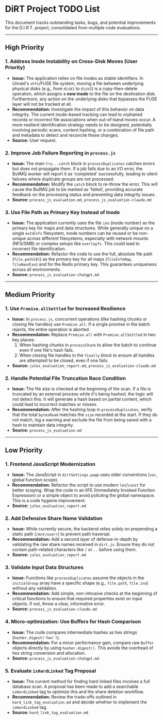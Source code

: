# DiRT Project TODO List

This document tracks outstanding tasks, bugs, and potential improvements for the D.I.R.T. project, consolidated from multiple code evaluations.

---

## High Priority

### 1. Address Inode Instability on Cross-Disk Moves (User Priority)
*   **Issue:** The application relies on file inodes as stable identifiers. In Unraid's `shfs`/FUSE file system, moving a file between underlying physical disks (e.g., from `disk1` to `disk2`) is a copy-then-delete operation, which assigns a **new inode** to the file on the destination disk. Furthermore, any action on the underlying disks that bypasses the FUSE layer will not be tracked at all.
*   **Recommendation:** Investigate the impact of this behavior on data integrity. The current inode-based tracking can lead to orphaned records or incorrect file associations when out-of-band moves occur. A more resilient identification strategy needs to be designed, potentially involving periodic scans, content hashing, or a combination of file path and metadata to detect and reconcile these changes.
*   **Source:** User request.

### 2. Improve Job Failure Reporting in `process.js`
*   **Issue:** The main `try...catch` block in `processDuplicates` catches errors but does not propagate them. If a job fails due to an I/O error, the BullMQ worker will report it as 'completed' successfully, leading to silent failures where duplicate groups are not processed.
*   **Recommendation:** Modify the `catch` block to re-throw the error. This will cause the BullMQ job to be marked as 'failed', providing accurate feedback on the processing status and preventing data integrity issues.
*   **Source:** `process_js_evaluation.md`, `process_js_evaluation-claude.md`

### 3. Use File Path as Primary Key Instead of Inode
*   **Issue:** The application currently uses the file `ino` (inode number) as the primary key for maps and data structures. While generally unique on a single `ext4`/`xfs` filesystem, inode numbers can be reused or be non-unique across different filesystems, especially with network mounts (NFS/SMB) or complex setups like `overlayfs`. This could lead to incorrect file identification.
*   **Recommendation:** Refactor the code to use the full, absolute file path (`file.path[0]`) as the primary key for all maps (`fileInfoMap`, `fileHandles`) and for the Redis primary key. This guarantees uniqueness across all environments.
*   **Source:** `process_js_evaluation-chatgpt.md`

---

## Medium Priority

### 1. Use `Promise.allSettled` for Increased Resilience
*   **Issue:** In `process.js`, concurrent operations (like hashing chunks or closing file handles) use `Promise.all`. If a single promise in the batch rejects, the entire operation is aborted.
*   **Recommendation:** Replace `Promise.all` with `Promise.allSettled` in two key places:
    1.  When hashing chunks in `processChunk` to allow the batch to continue even if one file's hash fails.
    2.  When closing file handles in the `finally` block to ensure all handles are attempted to be closed, even if one fails.
*   **Source:** `jules_evaluation_report.md`, `process_js_evaluation-claude.md`

### 2. Handle Potential File Truncation Race Condition
*   **Issue:** The file size is checked at the beginning of the scan. If a file is truncated by an external process while it's being hashed, the logic will not detect this. It will generate a hash based on partial content, which could lead to incorrect matches or misses.
*   **Recommendation:** After the hashing loop in `processDuplicates`, verify that the total `bytesRead` matches the `size` recorded at the start. If they do not match, log a warning and exclude the file from being saved with a hash to maintain data integrity.
*   **Source:** `process_js_evaluation.md`

---

## Low Priority

### 1. Frontend JavaScript Modernization
*   **Issue:** The JavaScript in `dirtSettings.page` uses older conventions (`var`, global function scope).
*   **Recommendation:** Refactor the script to use modern `let`/`const` for better scoping. Wrap the code in an IIFE (Immediately Invoked Function Expression) or a simple object to avoid polluting the global namespace. This is a code hygiene improvement.
*   **Source:** `jules_evaluation_report.md`

### 2. Add Defensive Share Name Validation
*   **Issue:** While currently secure, the backend relies solely on prepending a static path (`/mnt/user/`) to prevent path traversal.
*   **Recommendation:** Add a second layer of defense-in-depth by validating the raw share names received in `dirt.js`. Ensure they do not contain path-related characters like `/` or `..` before using them.
*   **Source:** `jules_evaluation_report.md`

### 3. Validate Input Data Structures
*   **Issue:** Functions like `processDuplicates` assume the objects in the `initialGroup` array have a specific shape (e.g., `file.path`, `file.ino`) without any validation.
*   **Recommendation:** Add simple, non-intrusive checks at the beginning of critical functions to ensure that required properties exist on input objects. If not, throw a clear, informative error.
*   **Source:** `process_js_evaluation-claude.md`

### 4. Micro-optimization: Use Buffers for Hash Comparison
*   **Issue:** The code compares intermediate hashes as hex strings (`hasher.digest('hex')`).
*   **Recommendation:** For a minor performance gain, compare raw `Buffer` objects directly by using `hasher.digest()`. This avoids the overhead of hex string conversion and allocation.
*   **Source:** `process_js_evaluation-chatgpt.md`

### 5. Evaluate `isHardLinked` Tag Proposal
*   **Issue:** The current method for finding hard-linked files involves a full database scan. A proposal has been made to add a searchable `isHardLinked` tag to optimize this and the share deletion workflow.
*   **Recommendation:** Review the trade-offs outlined in `hard_link_tag_evaluation.md` and decide whether to implement the `isHardLinked` tag.
*   **Source:** `hard_link_tag_evaluation.md`
